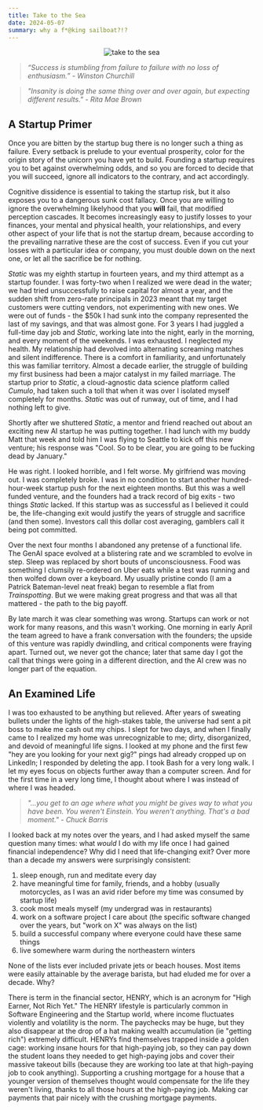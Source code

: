```yaml
---
title: Take to the Sea
date: 2024-05-07
summary: why a f*@king sailboat?!?
---
```


<figure style="margin:auto; text-align:center; width: 80%;">
	<img src="https://i.gifer.com/M2E.gif" alt="take to the sea"/>
</figure>

> _“Success is stumbling from failure to failure with no loss of enthusiasm.” -  Winston Churchill_

> _"Insanity is doing the same thing over and over again, but expecting different results." - Rita Mae Brown_

## A Startup Primer
Once you are bitten by the startup bug there is no longer such a thing as failure. Every setback is prelude to your eventual prosperity, color for the origin story of the unicorn you have yet to build. Founding a startup requires you to bet against overwhelming odds, and so you are forced to decide that you will succeed, ignore all indicators to the contrary, and act accordingly. 

Cognitive dissidence is essential to taking the startup risk, but it also exposes you to a dangerous sunk cost fallacy. Once you are willing to ignore the overwhelming likelyhood that you **will** fail, that modified perception cascades. It becomes increasingly easy to justify losses to your finances, your mental and physical health, your relationships, and every other aspect of your life that is not the startup dream, because according to the prevailing narrative these are the cost of success. Even if you cut your losses with a particular idea or company, you must double down on the next one, or let all the sacrifice be for nothing. 

_Static_ was my eighth startup in fourteen years, and my third attempt as a startup founder. I was forty-two when I realized we were dead in the water; we had tried unsuccessfully to raise capital for almost a year, and the sudden shift from zero-rate principals in 2023 meant that my target customers were cutting vendors, not experimenting with new ones. We were out of funds - the $50k I had sunk into the company represented the last of my savings, and that was almost gone. For 3 years I had juggled a full-time day job and _Static_, working late into the night, early in the morning, and every moment of the weekends. I was exhausted. I neglected my health. My relationship had devolved into alternating screaming matches and silent indifference. There is a comfort in familiarity, and unfortunately this was familiar territory. Almost a decade earlier, the struggle of building my first business had been a major catalyst in my failed marriage. The startup prior to _Static_, a cloud-agnostic data science platform called _Cumulo_, had taken such a toll that when it was over I isolated myself completely for months. _Static_ was out of runway, out of time, and I had nothing left to give. 

Shortly after we shuttered _Static_, a mentor and friend reached out about an exciting new AI startup he was putting together. I had lunch with my buddy Matt that week and told him I was flying to Seattle to kick off this new venture; his response was "Cool. So to be clear, you are going to be fucking dead by January."

He was right. I looked horrible, and I felt worse. My girlfriend was moving out. I was completely broke. I was in no condition to start another hundred-hour-week startup push for the next eighteen months. But this was a well funded venture, and the founders had a track record of big exits - two things _Static_ lacked. If this startup was as successful as I believed it could be, the life-changing exit would justify the years of struggle and sacrifice (and then some). Investors call this dollar cost averaging, gamblers call it being pot committed. 

Over the next four months I abandoned any pretense of a functional life. The GenAI space evolved at a blistering rate and we scrambled to evolve in step. Sleep was replaced by short bouts of unconsciousness. Food was something I clumsily re-ordered on Uber eats while a test was running and then wolfed down over a keyboard. My usually pristine condo (I am a Patrick Bateman-level neat freak) began to resemble a flat from _Trainspotting_. But we were making great progress and that was all that mattered - the path to the big payoff. 

By late march it was clear something was wrong. Startups can work or not work for many reasons, and this wasn't working. One morning in early April the team agreed to have a frank conversation with the founders; the upside of this venture was rapidly dwindling, and critical components were fraying apart. Turned out, we never got the chance; later that same day I got the call that things were going in a different direction, and the AI crew was no longer part of the equation. 

## An Examined Life
I was too exhausted to be anything but relieved. After years of sweating bullets under the lights of the high-stakes table, the universe had sent a pit boss to make me cash out my chips. I slept for two days, and when I finally came to I realized my home was unrecognizable to me; dirty, disorganized, and devoid of meaningful life signs. I looked at my phone and the first few "hey are you looking for your next gig?" pings had already cropped up on LinkedIn; I responded by deleting the app. I took Bash for a very long walk. I let my eyes focus on objects further away than a computer screen. And for the first time in a very long time, I thought about where I was instead of where I was headed.

>_"...you get to an age where what you might be gives way to what you have been. You weren't Einstein. You weren't anything. That's a bad moment." - Chuck Barris_

I looked back at my notes over the years, and I had asked myself the same question many times: what _would_ I do with my life once I had gained financial independence? Why did I need that life-changing exit? Over more than a decade my answers were surprisingly consistent:

1. sleep enough, run and meditate every day
2. have meaningful time for family, friends, and a hobby (usually motorcycles, as I was an avid rider before my time was consumed by startup life)
3. cook most meals myself (my undergrad was in restaurants)
4. work on a software project I care about (the specific software changed over the years, but "work on X" was always on the list)
5. build a successful company where everyone could have these same things
6. live somewhere warm during the northeastern winters 

None of the lists ever included private jets or beach houses. Most items were easily attainable by the average barista, but had eluded me for over a decade. Why? 

There is term in the financial sector, HENRY, which is an acronym for "High Earner, Not Rich Yet." The HENRY lifestyle is particularly common in Software Engineering and the Startup world, where income fluctuates violently and volatility is the norm. The paychecks may be huge, but they also disappear at the drop of a hat making wealth accumulation (ie "getting rich") extremely difficult. HENRYs find themselves trapped inside a golden cage: working insane hours for that high-paying job, so they can pay down the student loans they needed to get high-paying jobs and cover their massive takeout bills (because they are working too late at that high-paying job to cook anything). Supporting a crushing mortgage for a house that a younger version of themselves thought would compensate for the life they weren't living, thanks to all those hours at the high-paying job. Making car payments that pair nicely with the crushing mortgage payments. 
<!--stackedit_data:
eyJoaXN0b3J5IjpbLTEyMjc2MTIwNjEsODcxNDAwNTIsMTI0Nz
Q1NTA1NywyMDA3NjI5MTgzLC0xMzYxNjEyMzA0LDE4NjA2NzI2
MDddfQ==
-->